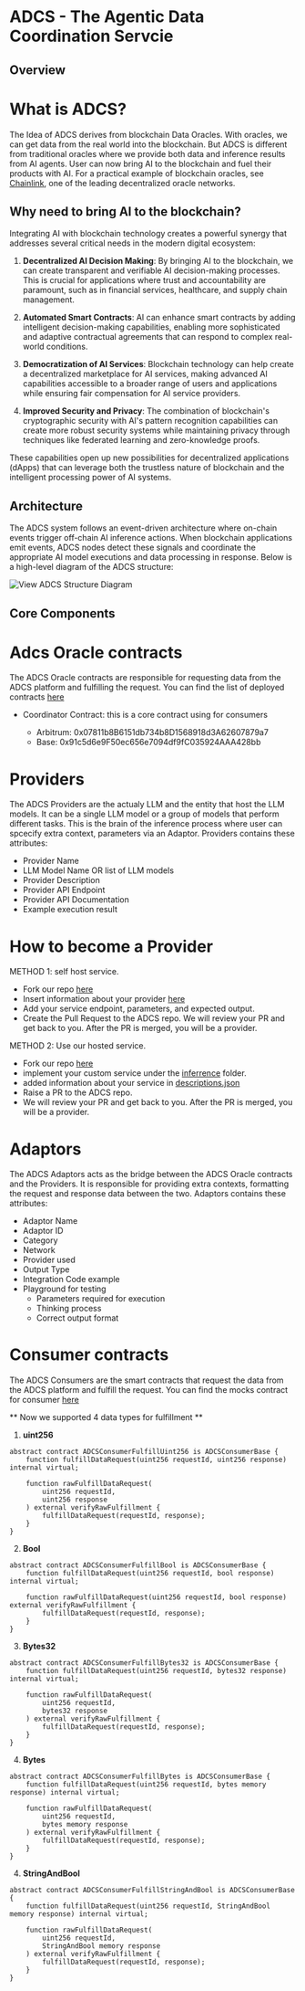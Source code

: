 # ADCS - The Agentic Data Coordination Servcie

## Overview
# What is ADCS?
The Idea of ADCS derives from blockchain Data Oracles. With oracles, we can get data from the real world into the blockchain. But ADCS is different from traditional oracles where we provide both data and inference results from AI agents. User can now bring AI to the blockchain and fuel their products with AI.
For a practical example of blockchain oracles, see [Chainlink](https://chain.link/), one of the leading decentralized oracle networks.

## Why need to bring AI to the blockchain?

Integrating AI with blockchain technology creates a powerful synergy that addresses several critical needs in the modern digital ecosystem:

1. **Decentralized AI Decision Making**: By bringing AI to the blockchain, we can create transparent and verifiable AI decision-making processes. This is crucial for applications where trust and accountability are paramount, such as in financial services, healthcare, and supply chain management.

2. **Automated Smart Contracts**: AI can enhance smart contracts by adding intelligent decision-making capabilities, enabling more sophisticated and adaptive contractual agreements that can respond to complex real-world conditions.

3. **Democratization of AI Services**: Blockchain technology can help create a decentralized marketplace for AI services, making advanced AI capabilities accessible to a broader range of users and applications while ensuring fair compensation for AI service providers.

4. **Improved Security and Privacy**: The combination of blockchain's cryptographic security with AI's pattern recognition capabilities can create more robust security systems while maintaining privacy through techniques like federated learning and zero-knowledge proofs.


These capabilities open up new possibilities for decentralized applications (dApps) that can leverage both the trustless nature of blockchain and the intelligent processing power of AI systems.

## Architecture
The ADCS system follows an event-driven architecture where on-chain events trigger off-chain AI inference actions. When blockchain applications emit events, ADCS nodes detect these signals and coordinate the appropriate AI model executions and data processing in response. Below is a high-level diagram of the ADCS structure:

![View ADCS Structure Diagram](/images/ADCS_structure.JPG)

## Core Components

# Adcs Oracle contracts

The ADCS Oracle contracts are responsible for requesting data from the ADCS platform and fulfilling the request. You can find the list of deployed contracts [here](https://github.com/Rivalz-ai/ADCS-core/tree/9f1ca495cce26b5859ad31f3836f03bf795ffb41/contracts/deployments)

- Coordinator Contract: this is a core contract using for consumers

  * Arbitrum: 0x07811b8B6151db734b8D1568918d3A62607879a7
  * Base: 0x91c5d6e9F50ec656e7094df9fC035924AAA428bb

# Providers

The ADCS Providers are the actualy LLM and the entity that host the LLM models. It can be a single LLM model or a group of models that perform different tasks. This is the brain of the inference process where user can spcecify extra context, parameters via an Adaptor.
Providers contains these attributes:
- Provider Name
- LLM Model Name OR list of LLM models
- Provider Description
- Provider API Endpoint
- Provider API Documentation
- Example execution result

# How to become a Provider
METHOD 1: self host service.
- Fork our repo [here](https://github.com/Rivalz-ai/ADCS-core)
- Insert information about your provider [here](https://github.com/Rivalz-ai/ADCS-core/blob/main/open/endpoints.json)
- Add your service endpoint, parameters, and expected output.
- Create the Pull Request to the ADCS repo.
We will review your PR and get back to you. After the PR is merged, you will be a provider.

METHOD 2: Use our hosted service.
- Fork our repo [here](https://github.com/Rivalz-ai/ADCS-core)
- implement your custom service under the [inferrence](https://github.com/Rivalz-ai/ADCS-core/tree/main/inference/blueprints) folder.
- added information about your service in [descriptions.json](https://github.com/Rivalz-ai/ADCS-core/blob/main/inference/descriptions.json)
- Raise a PR to the ADCS repo.
- We will review your PR and get back to you. After the PR is merged, you will be a provider.

# Adaptors

The ADCS Adaptors acts as the bridge between the ADCS Oracle contracts and the Providers. It is responsible for providing extra contexts, formatting the request and response data between the two.
Adaptors contains these attributes:
- Adaptor Name
- Adaptor ID
- Category
- Network
- Provider used
- Output Type
- Integration Code example
- Playground for testing
    - Parameters required for execution
    - Thinking process
    - Correct output format

# Consumer contracts

The ADCS Consumers are the smart contracts that request the data from the ADCS platform and fulfill the request. You can find the mocks contract for consumer [here](https://github.com/Rivalz-ai/ADCS-core/tree/main/contracts/src/mock)

** Now we supported 4 data types for fulfillment **
1. **uint256**

```
abstract contract ADCSConsumerFulfillUint256 is ADCSConsumerBase {
    function fulfillDataRequest(uint256 requestId, uint256 response) internal virtual;

    function rawFulfillDataRequest(
        uint256 requestId,
        uint256 response
    ) external verifyRawFulfillment {
        fulfillDataRequest(requestId, response);
    }
}
```
2. **Bool**

```
abstract contract ADCSConsumerFulfillBool is ADCSConsumerBase {
    function fulfillDataRequest(uint256 requestId, bool response) internal virtual;

    function rawFulfillDataRequest(uint256 requestId, bool response) external verifyRawFulfillment {
        fulfillDataRequest(requestId, response);
    }
}
```

3. **Bytes32**

```
abstract contract ADCSConsumerFulfillBytes32 is ADCSConsumerBase {
    function fulfillDataRequest(uint256 requestId, bytes32 response) internal virtual;

    function rawFulfillDataRequest(
        uint256 requestId,
        bytes32 response
    ) external verifyRawFulfillment {
        fulfillDataRequest(requestId, response);
    }
}
```
4. **Bytes**

```
abstract contract ADCSConsumerFulfillBytes is ADCSConsumerBase {
    function fulfillDataRequest(uint256 requestId, bytes memory response) internal virtual;

    function rawFulfillDataRequest(
        uint256 requestId,
        bytes memory response
    ) external verifyRawFulfillment {
        fulfillDataRequest(requestId, response);
    }
}
```

4. **StringAndBool**

```
abstract contract ADCSConsumerFulfillStringAndBool is ADCSConsumerBase {
    function fulfillDataRequest(uint256 requestId, StringAndBool memory response) internal virtual;

    function rawFulfillDataRequest(
        uint256 requestId,
        StringAndBool memory response
    ) external verifyRawFulfillment {
        fulfillDataRequest(requestId, response);
    }
}
```
